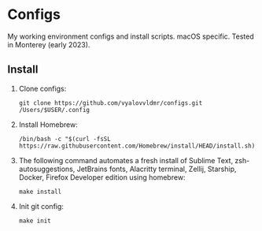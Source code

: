 # Configs
My working environment configs and install scripts. macOS specific. Tested in Monterey (early 2023).

## Install

1. Clone configs:
    ```
    git clone https://github.com/vyalovvldmr/configs.git /Users/$USER/.config
    ```
1. Install Homebrew:
    ```
    /bin/bash -c "$(curl -fsSL https://raw.githubusercontent.com/Homebrew/install/HEAD/install.sh)"
    ```
1. The following command automates a fresh install of Sublime Text, zsh-autosuggestions, JetBrains fonts, Alacritty terminal, Zellij, Starship, Docker, Firefox Developer edition using homebrew:
    ```
    make install
    ```
1. Init git config:
    ```
    make init
    ```
